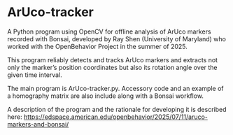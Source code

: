 # ArUco-tracker
A Python program using OpenCV for offline analysis of ArUco markers recorded with Bonsai, developed by Ray Shen (University of Maryland) who worked with the OpenBehavior Project in the summer of 2025.

This program reliably detects and tracks ArUco markers and extracts not only the marker’s position coordinates but also its rotation angle over the given time interval.

The main program is ArUco-tracker.py. Accessory code and an example of a homography matrix are also include along with a Bonsai workflow.

A description of the program and the rationale for developing it is described here: https://edspace.american.edu/openbehavior/2025/07/11/aruco-markers-and-bonsai/
